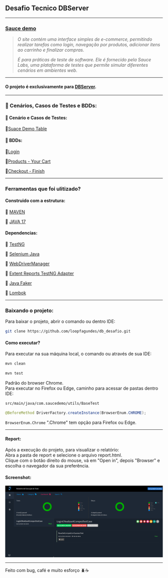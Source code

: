 ## Desafio Tecnico DBServer

---

### [Sauce demo](https://www.saucedemo.com/v1/index.html)

>*O site contém uma interface simples de e-commerce, permitindo realizar tarefas como login, navegação por produtos, adicionar itens ao carrinho e finalizar compras.*
>
>*É para práticas de teste de software. Ele é fornecido pela Sauce Labs, uma plataforma de testes que permite simular diferentes cenários em ambientes web.*

---

#### O projeto é exclusivamente para [DBServer](https://db.tec.br/).

---  
### :open_file_folder: Cenários, Casos de Testes e  BDDs:

#### :bookmark_tabs: Cenário e Casos de Testes:
:small_blue_diamond:[Suace Demo Table](https://github.com/loopfagundes/db_desafio/tree/develop/documents/scenarios)

#### :bookmark_tabs: BDDs:
:small_blue_diamond:[Login](https://github.com/loopfagundes/db_desafio/blob/develop/documents/BDDs/login.md)

:small_blue_diamond:[Products - Your Cart](https://github.com/loopfagundes/db_desafio/blob/develop/documents/BDDs/products.md)

:small_blue_diamond:[Checkout - Finish](https://github.com/loopfagundes/db_desafio/blob/develop/documents/BDDs/checkout_finish.md)

---  

### Ferramentas que foi ulitizado?

#### Construido com a estrutura:

:pushpin: [MAVEN](https://maven.apache.org/download.cgi)

:pushpin: [JAVA 17](https://www.oracle.com/java/technologies/javase/jdk17-archive-downloads.html)

#### Dependencias:
:pushpin: [TestNG](https://mvnrepository.com/artifact/org.testng/testng/7.10.2)

:pushpin: [Selenium Java](https://mvnrepository.com/artifact/org.seleniumhq.selenium/selenium-java/4.27.0)

:pushpin: [WebDriverManager](https://mvnrepository.com/artifact/io.github.bonigarcia/webdrivermanager/5.9.2)

:pushpin: [Extent Reports TestNG Adapter](https://mvnrepository.com/artifact/com.aventstack/extentreports-testng-adapter/1.0.3)

:pushpin: [Java Faker](https://mvnrepository.com/artifact/com.github.javafaker/javafaker/1.0.2)

:pushpin: [Lombok](https://mvnrepository.com/artifact/org.projectlombok/lombok/1.18.36)

---  

### Baixando o projeto:

Para baixar o projeto, abrir o comando ou dentro IDE:
```bash  
git clone https://github.com/loopfagundes/db_desafio.git
```  
  
#### Como executar?  
Para executar na sua máquina local, o comando ou através de sua IDE:  
```bash  
mvn clean
```
```bash  
mvn test
```
Padrão do browser Chrome.  
Para executar no Firefox ou Edge,  caminho para acessar de pastas dentro IDE:  
```  
src/main/java/com.saucedemo/utils/BaseTest
```  
```java  
@BeforeMethod DriverFactory.createInstance(BrowserEnum.CHROME);  
```  
`BrowserEnum.Chrome` ".Chrome" tem opção para Firefox ou Edge.

---

#### Report:
Após a execução do projeto, para visualizar o relatório:  
Abra a pasta de report e selecione o arquivo report.html.  
Clique com o botão direito do mouse, vá em "Open in", depois "Browser" e escolha o navegador da sua preferência.

#### Screenshot:
![](src/main/resources/img/report_login_e_finalizar.png)

---  
Feito com bug, café e muito esforço :beetle::coffee: